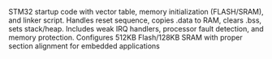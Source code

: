STM32 startup code with vector table, memory initialization (FLASH/SRAM), and linker script. Handles reset sequence, copies .data to RAM, clears .bss, sets stack/heap. Includes weak IRQ handlers, processor fault detection, and memory protection. Configures 512KB Flash/128KB SRAM with proper section alignment for embedded applications

